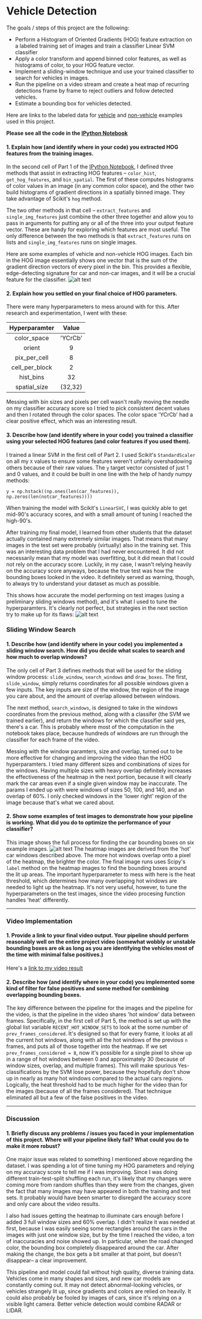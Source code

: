 # Vehicle Detection

The goals / steps of this project are the following:

* Perform a Histogram of Oriented Gradients (HOG) feature extraction on a labeled training set of images and train a classifier Linear SVM classifier
* Apply a color transform and append binned color features, as well as histograms of color, to your HOG feature vector. 
* Implement a sliding-window technique and use your trained classifier to search for vehicles in images.
* Run the pipeline on a video stream and create a heat map of recurring detections frame by frame to reject outliers and follow detected vehicles.
* Estimate a bounding box for vehicles detected.

Here are links to the labeled data for [vehicle](https://s3.amazonaws.com/udacity-sdc/Vehicle_Tracking/vehicles.zip) and [non-vehicle](https://s3.amazonaws.com/udacity-sdc/Vehicle_Tracking/non-vehicles.zip) examples used in this project. 

[//]: # (Image References)
[image1]: ./output_images/car_and_noncar_hogs.png
[image2]: ./output_images/simple_window_examples.png
[image3]: ./output_images/car_windows.png
[video1]: ./output_images/output.mp4

**Please see all the code in the [IPython Notebook](./p5.ipynb)**

#### 1. Explain how (and identify where in your code) you extracted HOG features from the training images.

In the second cell of Part 1 of the [IPython Notebook](./project.ipynb), I defined three methods that assist in extracting HOG features – `color_hist`, `get_hog_features`, and `bin_spatial`.  The first of these computes histograms of color values in an image (in any common color space), and the other two build histograms of gradient directions in a spatially binned image.  They take advantage of Scikit's `hog` method.

The two other methods in that cell – `extract_features` and `single_img_features` just combine the other three together and allow you to pass in arguments for putting any or all of the three into your output feature vector.  These are handy for exploring which features are most useful.  The only difference between the two methods is that `extract_features` runs on lists and `single_img_features` runs on single images.

Here are some examples of vehicle and non-vehicle HOG images.  Each bin in the HOG image essentially shows one vector that is the sum of the gradient direction vectors of every pixel in the bin.  This provides a flexible, edge-detecting signature for car and non-car images, and it will be a crucial feature for the classifier.
![alt text][image1]
#### 2. Explain how you settled on your final choice of HOG parameters.



There were many hyperparameters to mess around with for this.  After research and experimentation, I went with these:

| Hyperparamter        | Value   | 
|:-------------:|:-------------:| 
| color_space   | 'YCrCb'       | 
| orient       |  9      |
| pix_per_cell    |8    |
| cell_per_block     | 2     |
| hist_bins      | 32   |
| spatial_size   | (32,32)   |



Messing with bin sizes and pixels per cell wasn't really moving the needle on my classifier accuracy score so I tried to pick consistent decent values and then I rotated through the color spaces.  The color space 'YCrCb' had a clear positive effect, which was an interesting result.

#### 3. Describe how (and identify where in your code) you trained a classifier using your selected HOG features (and color features if you used them).

I trained a linear SVM in the first cell of Part 2.  I used Scikit's `StandardScaler` on all my `X` values to ensure some features weren't unfairly overshadowing others because of their raw values.  The `y` target vector consisted of just 1 and 0 values, and it could be built in one line with the help of handy numpy methods:

`y = np.hstack((np.ones(len(car_features)), np.zeros(len(notcar_features))))`  

When training the model with Scikit's `LinearSVC`, I was quickly able to get mid-90's accuracy scores, and with a small amount of tuning I reached the high-90's.  

After training my final model, I learned from other students that the dataset actually contained many extremely similar images.  That means that many images in the test set were probably (virtually) also in the training set.  This was an interesting data problem that I had never encountered.  It did not necessarily mean that my model was overfitting, but it did mean that I could not rely on the accuracy score.  Luckily, in my case, I wasn't relying heavily on the accuracy score anyways, because the true test was how the bounding boxes looked in the video.  It definitely served as warning, though, to always try to understand your dataset as much as possible.

This shows how accurate the model performing on test images (using a preliminary sliding windows method), and it's what I used to tune the hyperparamters.  It's clearly not perfect, but strategies in the next section try to make up for its flaws:
![alt text][image2]
### Sliding Window Search


#### 1. Describe how (and identify where in your code) you implemented a sliding window search.  How did you decide what scales to search and how much to overlap windows?
The only cell of Part 3 defines methods that will be used for the sliding window process: `slide_window`, `search_windows` and `draw_boxes`.  The first, `slide_window`, simply returns coordinates for all possible windows given a few inputs.  The key inputs are size of the window, the region of the image you care about, and the amount of overlap allowed between windows.

The next method, `search_windows`, is designed to take in the windows coordinates from the previous method, along with a classifer (the SVM we trained earlier), and return the windows for which the classifier said yes, there's a car.  This is probably where most of the computation in the notebook takes place, because hundreds of windows are run through the classifier for each frame of the video.

Messing with the window paramters, size and overlap, turned out to be more effective for changing and improving the video than the HOG hyperparamters.  I tried many different sizes and combinations of sizes for the windows.  Having multiple sizes with heavy overlap definitely increases the effectiveness of the heatmap in the next portion, because it will clearly mark the car areas even if a single given window may be inaccurate.  The params I ended up with were windows of sizes 50, 100, and 140, and an overlap of 60%.  I only checked windows in the 'lower right' region of the image because that's what we cared about.

#### 2. Show some examples of test images to demonstrate how your pipeline is working.  What did you do to optimize the performance of your classifier?

This image shows the full process for finding the car bounding boxes on six example images.
![alt text][image3]
The heatmap images are derived from the 'hot' car windows described above.  The more hot windows overlap onto a pixel of the heatmap, the brighter the color.  The final image runs uses Scipy's `label` method on the heatmap images to find the bounding boxes around the lit up areas.  The important hyperparameter to mess with here is the heat threshold, which determines how many overlapping hot windows are needed to light up the heatmap.  It's not very useful, however, to tune the hyperparameters on the test images, since the video procesing function handles 'heat' differently.


---

### Video Implementation

#### 1. Provide a link to your final video output.  Your pipeline should perform reasonably well on the entire project video (somewhat wobbly or unstable bounding boxes are ok as long as you are identifying the vehicles most of the time with minimal false positives.)
Here's a [link to my video result](./output_images/output.mp4)


#### 2. Describe how (and identify where in your code) you implemented some kind of filter for false positives and some method for combining overlapping bounding boxes.

The key difference between the pipeline for the images and the pipeline for the video, is that the pipeline in the video shares 'hot window' data between frames.  Specifically, in the first cell of Part 5, the method is set up with the global list variable `RECENT_HOT_WINDOW_SETS` to look at the some number of `prev_frames_considered`.  It's designed so that for every frame, it looks at all the current hot windows, along with all the hot windows of the previous `n` frames, and puts all of those together into the heatmap.  If we set `prev_frames_considered = 8`, now it's possible for a single pixel to show up in a range of hot windows between 0 and approximately 30 (because of window sizes, overlap, and multiple frames). This will make spurious Yes-classifications by the SVM lose power, because they hopefully don't show up in nearly as many hot windows compared to the actual cars regions.  Logically, the heat threshold had to be much higher for the video than for the images (because of all the frames considered).  That technique eliminated all but a few of the false positives in the video.  


---

### Discussion

#### 1. Briefly discuss any problems / issues you faced in your implementation of this project.  Where will your pipeline likely fail?  What could you do to make it more robust?

One major issue was related to something I mentioned above regarding the dataset.  I was spending a lot of time tuning my HOG parameters and relying on my accuracy score to tell me if I was improving.  Since I was doing different train-test-split shuffling each run, it's likely that my changes were coming more from random shuffles than they were from the changes, given the fact that many images may have appeared in both the training and test sets.  It probably would have been smarter to disregard the accuracy score and only care about the video results.

I also had issues getting the heatmap to illuminate cars enough before I added 3 full window sizes and 60% overlap.  I didn't realize it was needed at first, because I was easily seeing some rectangles around the cars in the images with just one window size, but by the time I reached the video, a ton of inaccuracies and noise showed up.  In particular, when the road changed color, the bounding box completely disappeared around the car.  After making the change, the box gets a bit smaller at that point, but doesn't disappear– a clear improvement.

This pipeline and model could fail without high quality, diverse training data.  Vehicles come in many shapes and sizes, and new car models are constantly coming out.  It may not detect abnormal-looking vehicles, or vehicles strangely lit up, since gradients and colors are relied on heavily.  It could also probably be fooled by images of cars, since it's relying on a visible light camera.  Better vehicle detection would combine RADAR or LIDAR. 

